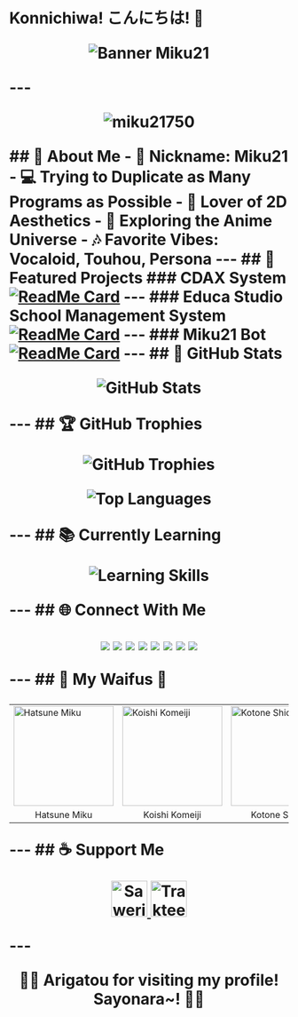 # Konnichiwa! こんにちは! 🌸 <p align="center">   <img src="https://i.ibb.co/zbhmXsn/bg.jpg" alt="Banner Miku21"/> </p>  --- <p align="center">   <img src="https://komarev.com/ghpvc/?username=miku21750&label=Profile%20views&color=0e75b6&style=flat" alt="miku21750" /> </p>  ## 💙 About Me  - 🌸 **Nickname**: Miku21 - 💻 **Trying to Duplicate as Many Programs as Possible** - 🎀 **Lover of 2D Aesthetics** - 🔭 **Exploring the Anime Universe** - 🎶 **Favorite Vibes: Vocaloid, Touhou, Persona**  ---  ## 🌸 Featured Projects  ### CDAX System  [![ReadMe Card](https://github-readme-stats.vercel.app/api/pin/?username=Miku21750&repo=Tes_Project&theme=tokyonight)](https://github.com/Miku21750/Tes_Project)  ---  ### Educa Studio School Management System  [![ReadMe Card](https://github-readme-stats.vercel.app/api/pin/?username=Miku21750&repo=educa-studio-school-management-system&theme=tokyonight)](https://github.com/Miku21750/educa-studio-school-management-system)  ---  ### Miku21 Bot  [![ReadMe Card](https://github-readme-stats.vercel.app/api/pin/?username=Miku21750&repo=Miku21bot-v2&theme=tokyonight)](https://github.com/Miku21750/Miku21bot-v2)  ---  ## 🚀 GitHub Stats  <p align="center">   <img src="https://github-readme-stats.vercel.app/api?username=Miku21750&include_all_commits=true&count_private=true&show_icons=true&line_height=24&title_color=ff79c6&icon_color=ffb86c&text_color=ffffff&bg_color=0D1117" alt="GitHub Stats" /> </p>  ---  ## 🏆 GitHub Trophies  <p align="center">   <img src="https://github-profile-trophy.vercel.app/?username=Miku21750&theme=dracula&margin-w=15" alt="GitHub Trophies" /> </p>  <p align="center">   <img src="https://github-readme-stats.vercel.app/api/top-langs/?username=miku21750&layout=compact&theme=dracula" alt="Top Languages" /> </p>  ---  ## 📚 Currently Learning  <p align="center">   <img src="https://skillicons.dev/icons?i=html,css,js,php,mysql,bootstrap,laravel,nodejs,npm,bots,discord,mongodb,react,nextjs,vite,prisma,postman,powershell,py,vscode,unity,ae&theme=dark" alt="Learning Skills" /> </p>  ---  ## 🌐 Connect With Me  <p align="center">   <a href="https://api.whatsapp.com/send?phone=6285148449663"><img src="https://img.shields.io/badge/WhatsApp-25D366?style=for-the-badge&logo=whatsapp&logoColor=white"/></a>   <a href="https://instagram.com/_.miku21"><img src="https://img.shields.io/badge/Instagram-E4405F?style=for-the-badge&logo=instagram&logoColor=white"/></a>   <a href="https://facebook.com/rafa.elfarizi"><img src="https://img.shields.io/badge/Facebook-1877F2?style=for-the-badge&logo=facebook&logoColor=white"/></a>   <a href="https://facebook.com/rafa.elfarizi"><img src="https://img.shields.io/badge/Facebook-1877F2?style=for-the-badge&logo=facebook&logoColor=white"/></a>   <a href="https://x.com/Miku2111"><img src="https://img.shields.io/badge/Twitter-1DA1F2?style=for-the-badge&logo=x&logoColor=white"/></a>   <a href="https://t.me/YOUR_TELEGRAM_USERNAME"><img src="https://img.shields.io/badge/Telegram-26A5E4?style=for-the-badge&logo=telegram&logoColor=white"/></a>   <a href="https://discord.com/users/537290248313372674"><img src="https://img.shields.io/badge/Discord-5865F2?style=for-the-badge&logo=discord&logoColor=white"/></a>   <a href="mailto:mikucomunity21@gmail.com"><img src="https://img.shields.io/badge/Gmail-D14836?style=for-the-badge&logo=gmail&logoColor=white"/></a> </p>  ---  ## 💖 My Waifus 💖  <p align="center"> <table>   <tr>     <td><img src="https://i.ibb.co/6JRcV0K/20220929-133008.jpg" width="180" height="180" alt="Hatsune Miku"></td>     <td><img src="https://i.ibb.co/hfhS0cd/794cdf8bd464220d70698e3af1179178.jpg" width="180" height="180" alt="Koishi Komeiji"></td>     <td><img src="https://i.ibb.co/yVjHpmN/tumblr-82e17df4240b8b6ff394fecb76f1ca08-e61cc51e-400.png" width="180" height="180" alt="Kotone Shiomi"></td>     <td><img src="https://i.ibb.co/Fg0VCfh/0ap7387dh2t41.webp" width="180" height="180" alt="Core!Frisk"></td>   </tr>   <tr>     <td align="center">Hatsune Miku</td>     <td align="center">Koishi Komeiji</td>     <td align="center">Kotone Shiomi</td>     <td align="center">Core!Frisk</td>   </tr> </table> </p>  ---  ## ☕ Support Me  <p align="center">   <a href="https://saweria.co/Miku21Margareth">     <img src="https://i.ibb.co/fCTqhZ6/01c81f8c-18c9-47d7-b7ad-c04058016626-225x225.png" width="65" height="65" alt="Saweria"/>   </a>   <a href="https://trakteer.id/miku21-margareth">     <img src="https://i.ibb.co/QDvCgCd/trakteer-icon-thumbnail.png" width="65" height="65" alt="Trakteer"/>   </a> </p>  ---  <p align="center">🌸✨ <strong>Arigatou for visiting my profile! Sayonara~!</strong> 🌸✨</p>